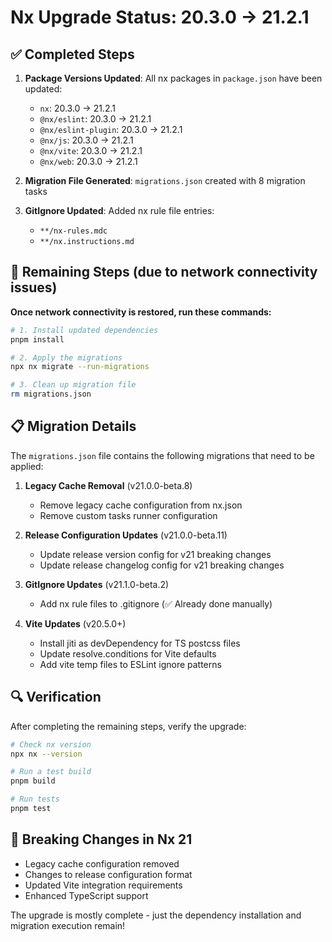 # Nx Upgrade Status: 20.3.0 → 21.2.1

## ✅ Completed Steps

1. **Package Versions Updated**: All nx packages in `package.json` have been updated:
   - `nx`: 20.3.0 → 21.2.1
   - `@nx/eslint`: 20.3.0 → 21.2.1
   - `@nx/eslint-plugin`: 20.3.0 → 21.2.1
   - `@nx/js`: 20.3.0 → 21.2.1
   - `@nx/vite`: 20.3.0 → 21.2.1
   - `@nx/web`: 20.3.0 → 21.2.1

2. **Migration File Generated**: `migrations.json` created with 8 migration tasks

3. **GitIgnore Updated**: Added nx rule file entries:
   - `**/nx-rules.mdc`
   - `**/nx.instructions.md`

## 🔄 Remaining Steps (due to network connectivity issues)

**Once network connectivity is restored, run these commands:**

```bash
# 1. Install updated dependencies
pnpm install

# 2. Apply the migrations
npx nx migrate --run-migrations

# 3. Clean up migration file
rm migrations.json
```

## 📋 Migration Details

The `migrations.json` file contains the following migrations that need to be applied:

1. **Legacy Cache Removal** (v21.0.0-beta.8)
   - Remove legacy cache configuration from nx.json
   - Remove custom tasks runner configuration

2. **Release Configuration Updates** (v21.0.0-beta.11)
   - Update release version config for v21 breaking changes
   - Update release changelog config for v21 breaking changes

3. **GitIgnore Updates** (v21.1.0-beta.2)
   - Add nx rule files to .gitignore (✅ Already done manually)

4. **Vite Updates** (v20.5.0+)
   - Install jiti as devDependency for TS postcss files
   - Update resolve.conditions for Vite defaults
   - Add vite temp files to ESLint ignore patterns

## 🔍 Verification

After completing the remaining steps, verify the upgrade:

```bash
# Check nx version
npx nx --version

# Run a test build
pnpm build

# Run tests
pnpm test
```

## 📖 Breaking Changes in Nx 21

- Legacy cache configuration removed
- Changes to release configuration format
- Updated Vite integration requirements
- Enhanced TypeScript support

The upgrade is mostly complete - just the dependency installation and migration execution remain!